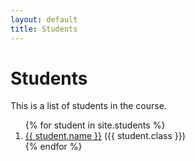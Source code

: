 ```yaml
---
layout: default
title: Students
---
```


# Students
This is a list of students in the course.

<ol>
  {% for student in site.students %}
    <li>
        <a href="{{ student.url }}">{{ student.name }}</a> ({{ student.class }})
    </li>
  {% endfor %}
</ol>
